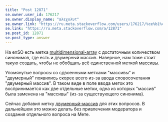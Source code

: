 ```yaml
---
title: "Post 12871"
se.owner.user_id: 176217
se.owner.display_name: "αλεχολυτ"
se.owner.link: "https://ru.meta.stackoverflow.com/users/176217/%ce%b1%ce%bb%ce%b5%cf%87%ce%bf%ce%bb%cf%85%cf%84"
se.link: "https://ru.meta.stackoverflow.com/a/12871"
se.post_id: 12871
se.post_type: answer
---
```

<p>На enSO есть метка <a href="https://stackoverflow.com/tags/multidimensional-array/synonyms">multidimensional-array</a> с достаточным количеством синонимов, где есть и двумерный массив. Наверное, нам тоже стоит такую создать, чтобы не обобщать всё единственной меткой <a href="https://ru.stackoverflow.com/questions/tagged/%d0%bc%d0%b0%d1%81%d1%81%d0%b8%d0%b2%d1%8b" class="post-tag" title="показать вопросы с меткой [массивы]" aria-label="показать вопросы с меткой [массивы]" rel="tag" aria-labelledby="tag-массивы-tooltip-container">массивы</a>.</p>
<p>Упомянутые вопросы со сдвоенными метками &quot;массивы&quot; и &quot;двумерный&quot; появились скорее всего из-за ввода словосочетания &quot;двумерный массив&quot;. В таком виде в поле ввода меток это воспринимается как две отдельные метки, одна из которых &quot;массив&quot; была заменена на &quot;массивы&quot; (из-за существующего синонима).</p>
<p>Сейчас добавил метку <a href="https://ru.stackoverflow.com/questions/tagged/%d0%b4%d0%b2%d1%83%d0%bc%d0%b5%d1%80%d0%bd%d1%8b%d0%b9-%d0%bc%d0%b0%d1%81%d1%81%d0%b8%d0%b2" class="post-tag" title="показать вопросы с меткой [двумерный-массив]" aria-label="показать вопросы с меткой [двумерный-массив]" rel="tag" aria-labelledby="tag-двумерный-массив-tooltip-container">двумерный-массив</a> для этих вопросов. В дальнейшем это можно делать без привлечения модератора и создания отдельного вопроса на Мете.</p>
